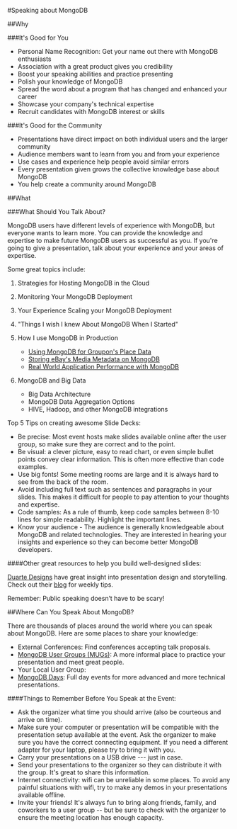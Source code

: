 #Speaking about MongoDB

##Why

###It's Good for You

* Personal Name Recognition: Get your name out there with MongoDB enthusiasts
* Association with a great product gives you credibility
* Boost your speaking abilities and practice presenting
* Polish your knowledge of MongoDB
* Spread the word about a program that has changed and enhanced your career
* Showcase your company's technical expertise
* Recruit candidates with MongoDB interest or skills

###It's Good for the Community

* Presentations have direct impact on both individual users and the larger community
* Audience members want to learn from you and from your experience
* Use cases and experience help people avoid similar errors
* Every presentation given grows the collective knowledge base about MongoDB
* You help create a community around MongoDB

##What

###What Should You Talk About? 

MongoDB users have different levels of experience with MongoDB, but everyone wants to learn more. You can provide the knowledge and expertise to make future MongoDB users as successful as you. If you're going to give a presentation, talk about your experience and your areas of expertise.

Some great topics include:

1. Strategies for Hosting MongoDB in the Cloud
2. Monitoring Your MongoDB Deployment
3. Your Experience Scaling your MongoDB Deployment
4. "Things I wish I knew About MongoDB When I Started"
5. How I use MongoDB in Production
    * [Using MongoDB for Groupon's Place Data](http://www.mongodb.com/presentations/using-mongodb-groupons-place-data)
    * [Storing eBay's Media Metadata on MongoDB](http://www.mongodb.com/presentations/storing-ebays-media-metadata-mongodb-0)
    * [Real World Application Performance with MongoDB](http://www.mongodb.com/presentations/real-world-application-performance-mongodb)
   
7. MongoDB and Big Data
    * Big Data Architecture
    * MongoDB Data Aggregation Options
    * HIVE, Hadoop, and other MongoDB integrations


Top 5 Tips on creating awesome Slide Decks:

* Be precise: Most event hosts make slides available online after the user group, so make sure they are correct and to the point.
* Be visual: a clever picture, easy to read chart, or even simple bullet points convey clear information. This is often more effective than code examples.
* Use big fonts! Some meeting rooms are large and it is always hard to see from the back of the room.
* Avoid including full text such as sentences and paragraphs in your slides. This makes it difficult for people to pay 
attention to your thoughts and expertise.
* Code samples: As a rule of thumb, keep code samples between 8-10 lines for simple readability. Highlight the important lines. 
* Know your audience - The audience is generally knowledgeable about MongoDB and related technologies. They are interested in hearing your insights and experience so they can become better MongoDB developers.

####Other great resources to help you build well-designed slides:

[Duarte Designs](http://www.duarte.com) have great insight into presentation design and storytelling. Check out their [blog](http://www.duarte.com/blog/) for 
weekly tips.

Remember: Public speaking doesn’t have to be scary! 

##Where Can You Speak About MongoDB?

There are thousands of places around the world where you can speak about MongoDB. Here are some places to share your knowledge:

* External Conferences: Find conferences accepting talk proposals.
* [MongoDB User Groups (MUGs)](http://www.mongodb.com/user-groups): A more informal place to practice your presentation and meet great people.
* Your Local User Group: 
* [MongoDB Days](http://www.mongodb.com/events): Full day events for more advanced and more technical presentations.


####Things to Remember Before You Speak at the Event:

* Ask the organizer what time you should arrive (also be courteous and arrive on time).
* Make sure your computer or presentation will be compatible with the presentation setup available at the event. Ask the organizer to make sure you have the correct connecting equipment. If you need a different adapter for your laptop, please try to bring it with you.
* Carry your presentations on a USB drive --- just in case.
* Send your presentations to the organizer so they can distribute it with the group. It's great to share this information.
* Internet connectivity: wifi can be unreliable in some places. To avoid any painful situations with wifi, try to make any demos in your presentations available offline.
* Invite your friends! It's always fun to bring along friends, family, and coworkers to a user group -- but be sure to check with the organizer to ensure the meeting location has enough capacity.
